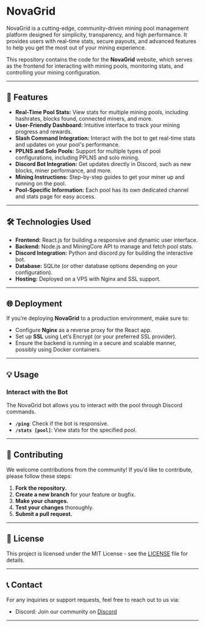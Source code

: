 # NovaGrid

NovaGrid is a cutting-edge, community-driven mining pool management platform designed for simplicity, transparency, and high performance. It provides users with real-time stats, secure payouts, and advanced features to help you get the most out of your mining experience. 

This repository contains the code for the **NovaGrid** website, which serves as the frontend for interacting with mining pools, monitoring stats, and controlling your mining configuration. 

---

## 🚀 Features

- **Real-Time Pool Stats:** View stats for multiple mining pools, including hashrates, blocks found, connected miners, and more.
- **User-Friendly Dashboard:** Intuitive interface to track your mining progress and rewards.
- **Slash Command Integration:** Interact with the bot to get real-time stats and updates on your pool's performance.
- **PPLNS and Solo Pools:** Support for multiple types of pool configurations, including PPLNS and solo mining.
- **Discord Bot Integration:** Get updates directly in Discord, such as new blocks, miner performance, and more.
- **Mining Instructions:** Step-by-step guides to get your miner up and running on the pool.
- **Pool-Specific Information:** Each pool has its own dedicated channel and stats page for easy access.

---

## 🛠️ Technologies Used

- **Frontend:** React.js for building a responsive and dynamic user interface.
- **Backend:** Node.js and MiningCore API to manage and fetch pool stats.
- **Discord Integration:** Python and discord.py for building the interactive bot.
- **Database:** SQLite (or other database options depending on your configuration).
- **Hosting:** Deployed on a VPS with Nginx and SSL support.

---

## 🌐 Deployment

If you’re deploying **NovaGrid** to a production environment, make sure to:

- Configure **Nginx** as a reverse proxy for the React app.
- Set up **SSL** using Let’s Encrypt (or your preferred SSL provider).
- Ensure the backend is running in a secure and scalable manner, possibly using Docker containers.

---

## 💡 Usage

### Interact with the Bot

The NovaGrid bot allows you to interact with the pool through Discord commands.

- **`/ping`**: Check if the bot is responsive.
- **`/stats [pool]`**: View stats for the specified pool.

---

## 🤝 Contributing

We welcome contributions from the community! If you’d like to contribute, please follow these steps:

1. **Fork the repository.**
2. **Create a new branch** for your feature or bugfix.
3. **Make your changes.**
4. **Test your changes** thoroughly.
5. **Submit a pull request.**

---

## 📑 License

This project is licensed under the MIT License - see the [LICENSE](LICENSE) file for details.

---

## 📞 Contact

For any inquiries or support requests, feel free to reach out to us via:

- Discord: Join our community on [Discord](https://discord.gg/FKZznSVrXj)

---
